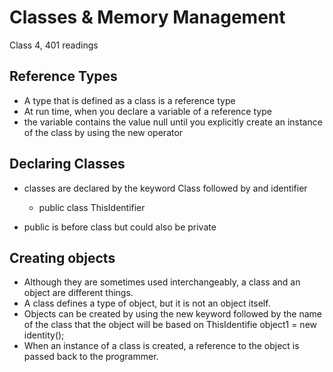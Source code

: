 # Classes & Memory Management
Class 4, 401 readings

## Reference Types
  - A type that is defined as a class is a reference type
  - At run time, when you declare a variable of a reference type
  - the variable contains the value null until you explicitly create an instance of the class by using the new operator

## Declaring Classes
  - classes are declared by the keyword Class followed by and identifier
    - public class ThisIdentifier 

  - public is before class but could also be private

## Creating objects
  - Although they are sometimes used interchangeably, a class and an object are different things.
  - A class defines a type of object, but it is not an object itself. 
  - Objects can be created by using the new keyword followed by the name of the class that the object will be based on
    ThisIdentifie object1 = new identity();
  - When an instance of a class is created, a reference to the object is passed back to the programmer.

